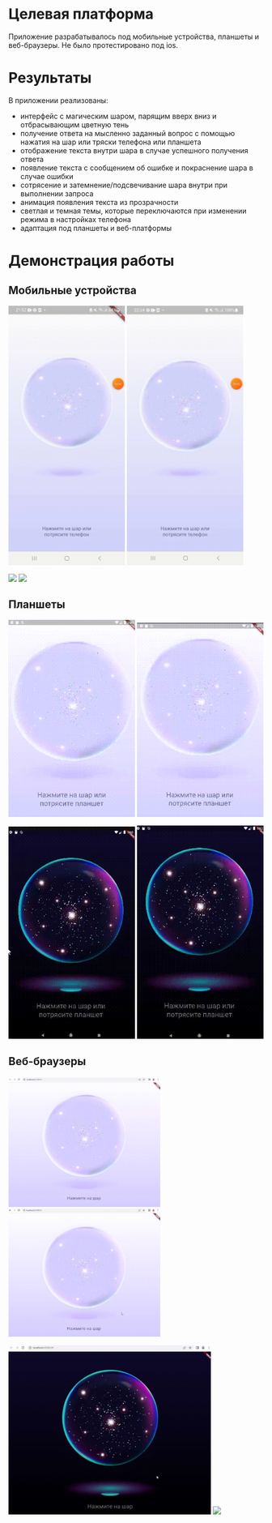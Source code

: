 # Целевая платформа
Приложение разрабатывалось под мобильные устройства, планшеты и веб-браузеры. Не было протестировано под ios.

# Результаты
В приложении реализованы:
 - интерфейс с магическим шаром, парящим вверх вниз и отбрасывающим цветную тень
 - получение ответа на мысленно заданный вопрос с помощью нажатия на шар или тряски телефона или планшета
 - отображение текста внутри шара в случае успешного получения ответа
 - появление текста с сообщением об ошибке и покраснение шара в случае ошибки
 - сотрясение и затемнение/подсвечивание шара внутри при выполнении запроса 
 - анимация появления текста из прозрачности
 - светлая и темная темы, которые переключаются при изменении режима в настройках телефона
 - адаптация под планшеты и веб-платформы

# Демонстрация работы

## Мобильные устройства

<img src="assets/mobile/success_light.gif" width="230"></img>
<img src="assets/mobile/failed_light.gif" width="230"></img>

<img src="assets/mobile/success_dark.gif" width="230"></img>
<img src="assets/mobile/failed_dark.gif" width="230"></img>

## Планшеты

<img src="assets/tablet/success_light.gif" width="250"></img>
<img src="assets/tablet/failed_light.gif" width="250"></img>


<img src="assets/tablet/success_dark.gif" width="250"></img>
<img src="assets/tablet/failed_dark.gif" width="250"></img>

## Веб-браузеры

<img src="assets/web/success_light.gif" width="300"></img>
<img src="assets/web/failed_light.gif" width="300"></img>


<img src="assets/web/success_dark.gif" width="400"></img>
<img src="assets/web/failed_dark.gif" width="400"></img>






